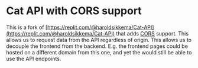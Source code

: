 # Cat API with CORS support
This is a fork of [https://replit.com/@haroldsikkema/Cat-API](https://replit.com/@haroldsikkema/Cat-API) that adds [CORS](https://developer.mozilla.org/en-US/docs/Web/HTTP/CORS) support. This allows us to request data from the API regardless of origin. This allows us to decouple the frontend from the backend. E.g. the frontend pages could be hosted on a different domain from this one, and yet the would still be able to use the API endpoints. 